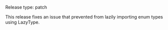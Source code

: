 Release type: patch

This release fixes an issue that prevented from lazily importing
enum types using LazyType.
